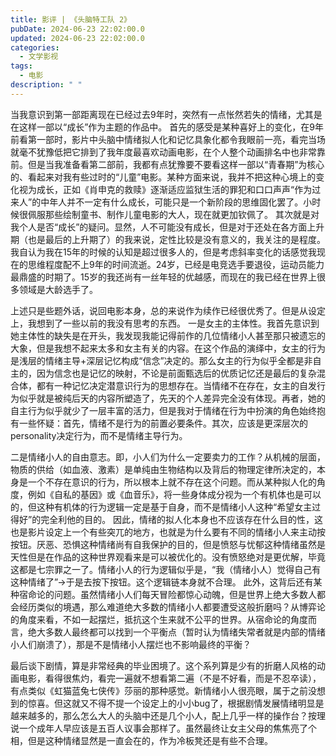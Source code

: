 ```yaml
---
title: 影评 | 《头脑特工队 2》
pubDate: 2024-06-23 22:02:00.0
updated: 2024-06-23 22:02:00.0
categories:
  - 文学影视
tags:
  - 电影
description: " "
---
```


当我意识到第一部距离现在已经过去9年时，突然有一点怅然若失的情绪，尤其是在这样一部以“成长”作为主题的作品中。
首先的感受是某种喜好上的变化，在9年前看第一部时，影片中头脑中情绪拟人化和记忆具象化都令我眼前一亮，看完当场就毫不犹豫低把它排到了我年度最喜欢动画电影，在个人整个动画排名中也非常靠前。但是当我准备看第二部前，我都有点犹豫要不要看这样一部以“青春期”为核心的、看起来对我有些过时的“儿童”电影。某种方面来说，我并不把这种心境上的变化视为成长，正如《肖申克的救赎》逐渐适应监狱生活的罪犯和口口声声“作为过来人”的中年人并不一定有什么成长，可能只是一个新阶段的思维固化罢了。小时候很佩服那些绘制童书、制作儿童电影的大人，现在就更加钦佩了。
其次就是对我个人是否“成长”的疑问。显然，人不可能没有成长，但是对于还处在各方面上升期（也是最后的上升期了）的我来说，定性比较是没有意义的，我关注的是程度。我自认为我在15年的时候的认知是超过很多人的，但是考虑斜率变化的话感觉我现在的思维程度配不上9年的时间流逝。24岁，已经是电竞选手要退役，运动员能力最鼎盛的时期了。15岁的我还尚有一丝年轻的优越感，而现在的我已经在世界上很多领域是大龄选手了。

上述只是些题外话，说回电影本身，总的来说作为续作已经很优秀了。但是从设定上，我想到了一些以前的我没有思考的东西。
一是女主的主体性。我首先意识到她主体性的缺失是在开头，我发现我能记得前作的几位情绪小人甚至那只被遗忘的大象，但是我想不起来太多和女主有关的内容。在这个作品的演绎中，女主的行为是浅层的情绪主导+深层记忆构成“信念”决定的。那么女主的行为似乎全都是非自主的，因为信念也是记忆的映射，不论是前面甄选后的优质记忆还是最后的复杂混合体，都有一种记忆决定潜意识行为的思想存在。当情绪不在存在，女主的自发行为似乎就是被纯后天的内容所塑造了，先天的个人差异完全没有体现。再者，她的自主行为似乎就少了一层丰富的活力，但是我对于情绪在行为中扮演的角色始终抱有一些怀疑：首先，情绪不是行为的前置必要条件。其次，应该是更深层次的personality决定行为，而不是情绪主导行为。

二是情绪小人的自由意志。即，小人们为什么一定要卖力的工作？从机械的层面，物质的供给（如血液、激素）是单纯由生物结构以及背后的物理定律所决定的，本身是一个不存在意识的行为，所以根本上就不存在这个问题。而从某种拟人化的角度，例如《自私的基因》或《血音乐》，将一些身体成分视为一个有机体也是可以的，但这种有机体的行为逻辑一定是基于自身，而不是情绪小人这种“希望女主过得好”的完全利他的目的。
因此，情绪的拟人化本身也不应该存在什么目的性，这也是影片设定上一个有些突兀的地方，也就是为什么要有不同的情绪小人来主动按按钮。厌恶、恐惧这种情绪尚有自我保护的目的，但是愤怒与忧郁这种情绪虽然是天性但是在作品的这种世界观看来是可以被优化的。没有愤怒绝对是更优解，毕竟这都是七宗罪之一了。情绪小人的行为逻辑似乎是，“我（情绪小人）觉得自己有这种情绪了”->于是去按下按钮。这个逻辑链本身就不合理。
此外，这背后还有某种宿命论的问题。虽然情绪小人们每天冒险都惊心动魄，但是世界上绝大多数人都会经历类似的境遇，那么难道绝大多数的情绪小人都要遭受这般折磨吗？从博弈论的角度来看，不如一起摆烂，抵抗这个生来就不公平的世界。从宿命论的角度而言，绝大多数人最终都可以找到一个平衡点（暂时认为情绪失常者就是内部的情绪小人们崩溃了），那是不是情绪小人摆烂也不影响最终的平衡？

最后谈下剧情，算是非常经典的毕业困境了。这个系列算是少有的折磨人风格的动画电影，看得很焦灼，看完一遍就不想看第二遍（不是不好看，而是不忍卒读），有点类似《虹猫蓝兔七侠传》莎丽的那种感觉。新情绪小人很亮眼，属于之前没想到的惊喜。但这就又不得不提一个设定上的小小bug了，根据剧情发展情绪明显是越来越多的，那么怎么大人的头脑中还是几个小人，配上几乎一样的操作台？按理说一个成年人早应该是五百人议事会那样了。虽然最终让女主父母的焦焦亮了个相，但是这种情绪显然是一直会在的，作为冷板凳还是有些不合理。
